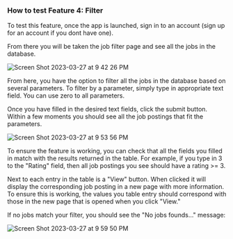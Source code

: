 ### How to test Feature 4: Filter

To test this feature, once the app is launched, sign in to an account (sign up for an account if you dont have one). 

From there you will be taken the job filter page and see all the jobs in the database. 

![Screen Shot 2023-03-27 at 9 42 26 PM](https://user-images.githubusercontent.com/33183884/228105177-ca1e308e-ba6e-4a05-a300-1330a43738cd.png)

From here, you have the option to filter all the jobs in the database based on several parameters. To filter by a parameter, simply type in appropriate text field. You can use zero to all parameters. 

Once you have filled in the desired text fields, click the submit button. Within a few moments you should see all the job postings that fit the parameters. 

![Screen Shot 2023-03-27 at 9 53 56 PM](https://user-images.githubusercontent.com/33183884/228106573-47aad87b-6cff-44cc-8a9c-867f857711cd.png)

To ensure the feature is working, you can check that all the fields you filled in match with the results returned in the table. For example, if you type in 3 to the "Rating" field, then all job postings you see should have a rating >= 3.

Next to each entry in the table is a "View" button. When clicked it will display the corresponding job posting in a new page with more information. To ensure this is working, the values you table entry should correspond with those in the new page that is opened when you click "View."

If no jobs match your filter, you should see the "No jobs founds..." message:

![Screen Shot 2023-03-27 at 9 59 50 PM](https://user-images.githubusercontent.com/33183884/228107454-d801bc79-84c4-41cc-9367-a86c22b2c536.png)
